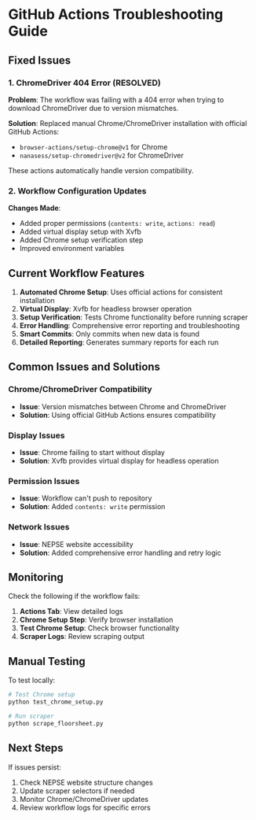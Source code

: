 # GitHub Actions Troubleshooting Guide

## Fixed Issues

### 1. ChromeDriver 404 Error (RESOLVED)
**Problem**: The workflow was failing with a 404 error when trying to download ChromeDriver due to version mismatches.

**Solution**: Replaced manual Chrome/ChromeDriver installation with official GitHub Actions:
- `browser-actions/setup-chrome@v1` for Chrome
- `nanasess/setup-chromedriver@v2` for ChromeDriver

These actions automatically handle version compatibility.

### 2. Workflow Configuration Updates
**Changes Made**:
- Added proper permissions (`contents: write`, `actions: read`)
- Added virtual display setup with Xvfb
- Added Chrome setup verification step
- Improved environment variables

## Current Workflow Features

1. **Automated Chrome Setup**: Uses official actions for consistent installation
2. **Virtual Display**: Xvfb for headless browser operation
3. **Setup Verification**: Tests Chrome functionality before running scraper
4. **Error Handling**: Comprehensive error reporting and troubleshooting
5. **Smart Commits**: Only commits when new data is found
6. **Detailed Reporting**: Generates summary reports for each run

## Common Issues and Solutions

### Chrome/ChromeDriver Compatibility
- **Issue**: Version mismatches between Chrome and ChromeDriver
- **Solution**: Using official GitHub Actions ensures compatibility

### Display Issues
- **Issue**: Chrome failing to start without display
- **Solution**: Xvfb provides virtual display for headless operation

### Permission Issues
- **Issue**: Workflow can't push to repository
- **Solution**: Added `contents: write` permission

### Network Issues
- **Issue**: NEPSE website accessibility
- **Solution**: Added comprehensive error handling and retry logic

## Monitoring

Check the following if the workflow fails:
1. **Actions Tab**: View detailed logs
2. **Chrome Setup Step**: Verify browser installation
3. **Test Chrome Setup**: Check browser functionality
4. **Scraper Logs**: Review scraping output

## Manual Testing

To test locally:
```bash
# Test Chrome setup
python test_chrome_setup.py

# Run scraper
python scrape_floorsheet.py
```

## Next Steps

If issues persist:
1. Check NEPSE website structure changes
2. Update scraper selectors if needed
3. Monitor Chrome/ChromeDriver updates
4. Review workflow logs for specific errors
